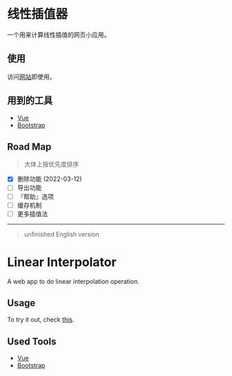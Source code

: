 # 线性插值器

一个用来计算线性插值的网页小应用。

## 使用

访问[网站](https://linear-interpolator.vercel.app/)即使用。

## 用到的工具

- [Vue](https://v3.cn.vuejs.org/)
- [Bootstrap](https://getbootstrap.com/)

## Road Map

> 大体上按优先度排序

- [x] 删除功能 (2022-03-12)
- [ ] 导出功能
- [ ] 『帮助』选项
- [ ] 缓存机制
- [ ] 更多插值法

--------------------------------
> unfinished English version

# Linear Interpolator

A web app to do linear interpolation operation.

## Usage

To try it out, check [this](https://linear-interpolator.vercel.app/).

## Used Tools

- [Vue](https://v3.cn.vuejs.org/)
- [Bootstrap](https://getbootstrap.com/)